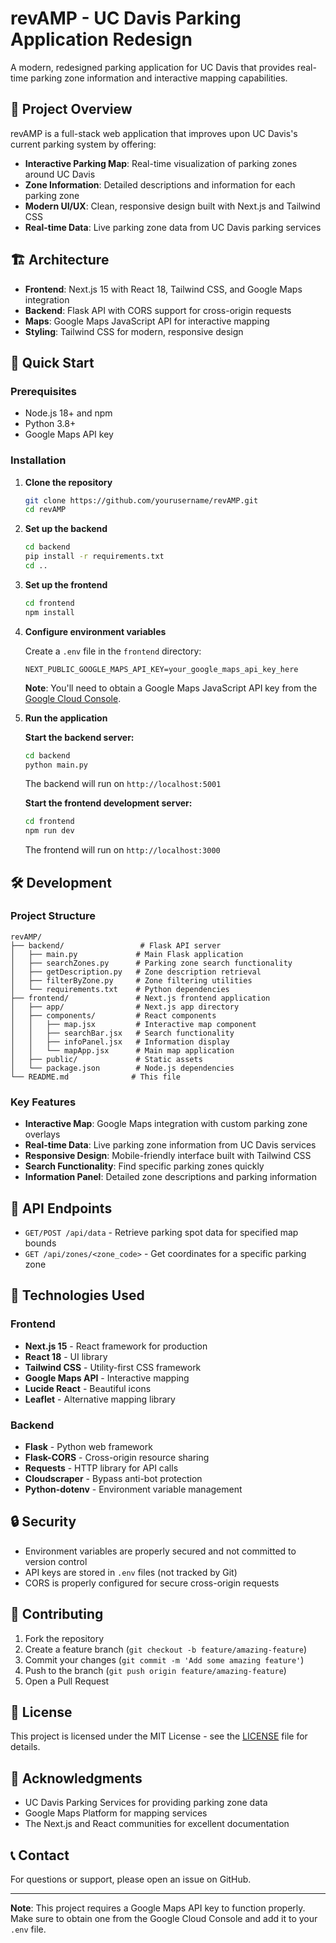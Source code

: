 # revAMP - UC Davis Parking Application Redesign

A modern, redesigned parking application for UC Davis that provides real-time parking zone information and interactive mapping capabilities.

## 🚗 Project Overview

revAMP is a full-stack web application that improves upon UC Davis's current parking system by offering:

- **Interactive Parking Map**: Real-time visualization of parking zones around UC Davis
- **Zone Information**: Detailed descriptions and information for each parking zone
- **Modern UI/UX**: Clean, responsive design built with Next.js and Tailwind CSS
- **Real-time Data**: Live parking zone data from UC Davis parking services

## 🏗️ Architecture

- **Frontend**: Next.js 15 with React 18, Tailwind CSS, and Google Maps integration
- **Backend**: Flask API with CORS support for cross-origin requests
- **Maps**: Google Maps JavaScript API for interactive mapping
- **Styling**: Tailwind CSS for modern, responsive design

## 🚀 Quick Start

### Prerequisites

- Node.js 18+ and npm
- Python 3.8+
- Google Maps API key

### Installation

1. **Clone the repository**
   ```bash
   git clone https://github.com/yourusername/revAMP.git
   cd revAMP
   ```

2. **Set up the backend**
   ```bash
   cd backend
   pip install -r requirements.txt
   cd ..
   ```

3. **Set up the frontend**
   ```bash
   cd frontend
   npm install
   ```

4. **Configure environment variables**
   
   Create a `.env` file in the `frontend` directory:
   ```env
   NEXT_PUBLIC_GOOGLE_MAPS_API_KEY=your_google_maps_api_key_here
   ```
   
   **Note**: You'll need to obtain a Google Maps JavaScript API key from the [Google Cloud Console](https://console.cloud.google.com/).

5. **Run the application**

   **Start the backend server:**
   ```bash
   cd backend
   python main.py
   ```
   The backend will run on `http://localhost:5001`

   **Start the frontend development server:**
   ```bash
   cd frontend
   npm run dev
   ```
   The frontend will run on `http://localhost:3000`

## 🛠️ Development

### Project Structure

```
revAMP/
├── backend/                 # Flask API server
│   ├── main.py             # Main Flask application
│   ├── searchZones.py      # Parking zone search functionality
│   ├── getDescription.py   # Zone description retrieval
│   ├── filterByZone.py     # Zone filtering utilities
│   └── requirements.txt    # Python dependencies
├── frontend/               # Next.js frontend application
│   ├── app/                # Next.js app directory
│   ├── components/         # React components
│   │   ├── map.jsx         # Interactive map component
│   │   ├── searchBar.jsx   # Search functionality
│   │   ├── infoPanel.jsx   # Information display
│   │   └── mapApp.jsx      # Main map application
│   ├── public/             # Static assets
│   └── package.json        # Node.js dependencies
└── README.md              # This file
```

### Key Features

- **Interactive Map**: Google Maps integration with custom parking zone overlays
- **Real-time Data**: Live parking zone information from UC Davis services
- **Responsive Design**: Mobile-friendly interface built with Tailwind CSS
- **Search Functionality**: Find specific parking zones quickly
- **Information Panel**: Detailed zone descriptions and parking information

## 🔧 API Endpoints

- `GET/POST /api/data` - Retrieve parking spot data for specified map bounds
- `GET /api/zones/<zone_code>` - Get coordinates for a specific parking zone

## 🎨 Technologies Used

### Frontend
- **Next.js 15** - React framework for production
- **React 18** - UI library
- **Tailwind CSS** - Utility-first CSS framework
- **Google Maps API** - Interactive mapping
- **Lucide React** - Beautiful icons
- **Leaflet** - Alternative mapping library

### Backend
- **Flask** - Python web framework
- **Flask-CORS** - Cross-origin resource sharing
- **Requests** - HTTP library for API calls
- **Cloudscraper** - Bypass anti-bot protection
- **Python-dotenv** - Environment variable management

## 🔒 Security

- Environment variables are properly secured and not committed to version control
- API keys are stored in `.env` files (not tracked by Git)
- CORS is properly configured for secure cross-origin requests

## 🤝 Contributing

1. Fork the repository
2. Create a feature branch (`git checkout -b feature/amazing-feature`)
3. Commit your changes (`git commit -m 'Add some amazing feature'`)
4. Push to the branch (`git push origin feature/amazing-feature`)
5. Open a Pull Request

## 📝 License

This project is licensed under the MIT License - see the [LICENSE](LICENSE) file for details.

## 🙏 Acknowledgments

- UC Davis Parking Services for providing parking zone data
- Google Maps Platform for mapping services
- The Next.js and React communities for excellent documentation

## 📞 Contact

For questions or support, please open an issue on GitHub.

---

**Note**: This project requires a Google Maps API key to function properly. Make sure to obtain one from the Google Cloud Console and add it to your `.env` file.
